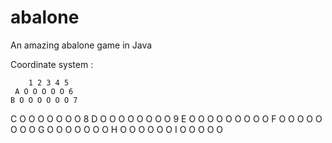 # abalone
An amazing abalone game in Java


Coordinate system :
        
        1 2 3 4 5
     A O O O O O 6
    B O O O O O O 7
   C O O O O O O O 8
  D O O O O O O O O 9
 E O O O O O O O O O
  F O O O O O O O O
   G O O O O O O O 
    H O O O O O O
     I O O O O O